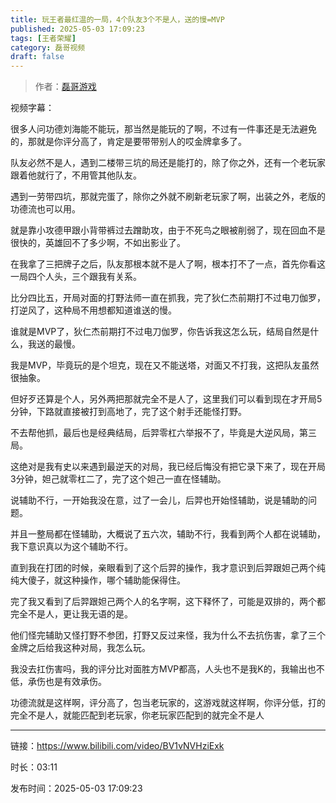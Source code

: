 ```yaml
---
title: 玩王者最红温的一局，4个队友3个不是人，送的慢=MVP
published: 2025-05-03 17:09:23
tags: [王者荣耀]
category: 磊哥视频
draft: false
---
```



> 作者：[磊哥游戏](https://space.bilibili.com/268941858?spm_id_from=333.788.upinfo.head.click)

视频字幕：

很多人问功德刘海能不能玩，那当然是能玩的了啊，不过有一件事还是无法避免的，那就是你评分高了，肯定是要带带别人的哎金牌拿多了。

队友必然不是人，遇到二楼带三坑的局还是能打的，除了你之外，还有一个老玩家跟着他就行了，不用管其他队友。

遇到一劳带四坑，那就完蛋了，除你之外就不刷新老玩家了啊，出装之外，老版的功德流也可以用。

就是靠小攻德甲跟小背带裤过去蹭助攻，由于不死鸟之眼被削弱了，现在回血不是很快的，英雄回不了多少啊，不如出影业了。

在我拿了三把牌子之后，队友那根本就不是人了啊，根本打不了一点，首先你看这一局四个人头，三个跟我有关系。

比分四比五，开局对面的打野法师一直在抓我，完了狄仁杰前期打不过电刀伽罗，打逆风了，这种局不用想都知道谁送的慢。

谁就是MVP了，狄仁杰前期打不过电刀伽罗，你告诉我这怎么玩，结局自然是什么，我送的最慢。

我是MVP，毕竟玩的是个坦克，现在又不能送塔，对面又不打我，这把队友虽然很抽象。

但好歹还算是个人，另外两把那就完全不是人了，这里我们可以看到现在才开局5分钟，下路就直接被打到高地了，完了这个射手还能怪打野。

不去帮他抓，最后也是经典结局，后羿零杠六举报不了，毕竟是大逆风局，第三局。

这绝对是我有史以来遇到最逆天的对局，我已经后悔没有把它录下来了，现在开局3分钟，妲己就零杠二了，完了这个妲己一直在怪辅助。

说辅助不行，一开始我没在意，过了一会儿，后羿也开始怪辅助，说是辅助的问题。

并且一整局都在怪辅助，大概说了五六次，辅助不行，我看到两个人都在说辅助，我下意识真以为这个辅助不行。

直到我在打团的时候，亲眼看到了这个后羿的操作，我才意识到后羿跟妲己两个纯纯大傻子，就这种操作，哪个辅助能保得住。

完了我又看到了后羿跟妲己两个人的名字啊，这下释怀了，可能是双排的，两个都完全不是人，更让我无语的是。

他们怪完辅助又怪打野不参团，打野又反过来怪，我为什么不去抗伤害，拿了三个金牌之后给我这种对局，我怎么玩。

我没去扛伤害吗，我的评分比对面胜方MVP都高，人头也不是我K的，我输出也不低，承伤也是有效承伤。

功德流就是这样啊，评分高了，包当老玩家的，这游戏就这样啊，你评分低，打的完全不是人，就能匹配到老玩家，你老玩家匹配到的就完全不是人

---

链接：https://www.bilibili.com/video/BV1vNVHziExk

时长：03:11

发布时间：2025-05-03 17:09:23
